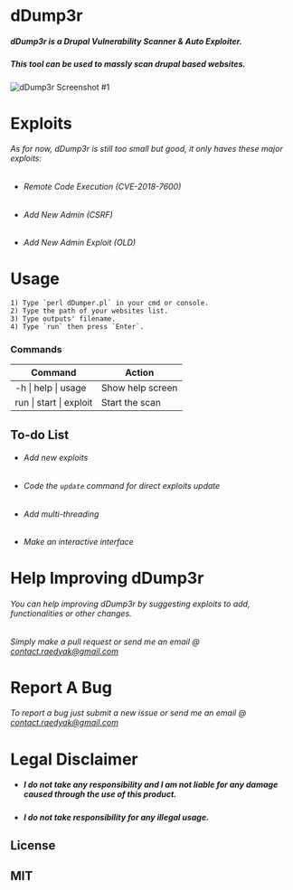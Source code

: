 # dDump3r

##### dDump3r is a Drupal Vulnerability Scanner & Auto Exploiter.
##### This tool can be used to massly scan drupal based websites.

![dDump3r Screenshot #1](https://image.ibb.co/buGtxK/dd.png)


# Exploits
###### As for now, dDump3r is still too small but good, it only haves these major exploits:
  - ###### Remote Code Execution (CVE-2018-7600)
  - ###### Add New Admin (CSRF)
  - ###### Add New Admin Exploit (OLD)
 
# Usage
    1) Type `perl dDumper.pl` in your cmd or console.
    2) Type the path of your websites list.
    3) Type outputs' filename.
    4) Type `run` then press `Enter`.

### Commands

| Command | Action |
| ------ | ------ |
| -h \| help \| usage |Show help screen |
| run \| start \| exploit | Start the scan |




## To-do List

 - ###### Add new exploits
 - ###### Code the `update` command for direct exploits update
 - ###### Add multi-threading
 - ###### Make an interactive interface

# Help Improving dDump3r
###### You can help improving dDump3r by suggesting exploits to add, functionalities or other changes.
###### Simply make a pull request or send me an email @ contact.raedyak@gmail.com
# Report A Bug
###### To report a bug just submit a new issue or send me an email @ contact.raedyak@gmail.com



# Legal Disclaimer
- ##### I do not take any responsibility and I am not liable for any damage caused through the use of this product.
- #####  I do not take responsibility for any illegal usage.

License
------
##              MIT


